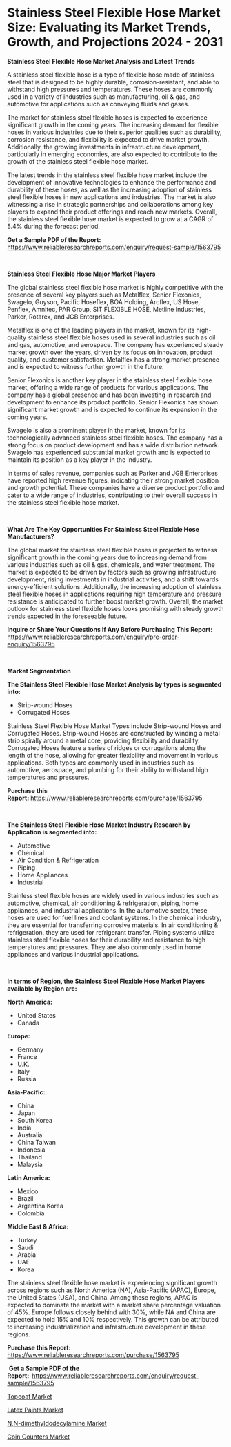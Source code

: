 <p><h1>Stainless Steel Flexible Hose Market Size: Evaluating its Market Trends, Growth, and Projections 2024 - 2031</h1></p><p><strong>Stainless Steel Flexible Hose Market Analysis and Latest Trends</strong></p>
<p><p>A stainless steel flexible hose is a type of flexible hose made of stainless steel that is designed to be highly durable, corrosion-resistant, and able to withstand high pressures and temperatures. These hoses are commonly used in a variety of industries such as manufacturing, oil & gas, and automotive for applications such as conveying fluids and gases.</p><p>The market for stainless steel flexible hoses is expected to experience significant growth in the coming years. The increasing demand for flexible hoses in various industries due to their superior qualities such as durability, corrosion resistance, and flexibility is expected to drive market growth. Additionally, the growing investments in infrastructure development, particularly in emerging economies, are also expected to contribute to the growth of the stainless steel flexible hose market.</p><p>The latest trends in the stainless steel flexible hose market include the development of innovative technologies to enhance the performance and durability of these hoses, as well as the increasing adoption of stainless steel flexible hoses in new applications and industries. The market is also witnessing a rise in strategic partnerships and collaborations among key players to expand their product offerings and reach new markets. Overall, the stainless steel flexible hose market is expected to grow at a CAGR of 5.4% during the forecast period.</p></p>
<p><strong>Get a Sample PDF of the Report:&nbsp;</strong> <a href="https://www.reliableresearchreports.com/enquiry/request-sample/1563795">https://www.reliableresearchreports.com/enquiry/request-sample/1563795</a></p>
<p>&nbsp;</p>
<p><strong>Stainless Steel Flexible Hose Major Market Players</strong></p>
<p><p>The global stainless steel flexible hose market is highly competitive with the presence of several key players such as Metalflex, Senior Flexonics, Swagelo, Guyson, Pacific Hoseflex, BOA Holding, Arcflex, US Hose, Penflex, Amnitec, PAR Group, SIT FLEXIBLE HOSE, Metline Industries, Parker, Rotarex, and JGB Enterprises.</p><p>Metalflex is one of the leading players in the market, known for its high-quality stainless steel flexible hoses used in several industries such as oil and gas, automotive, and aerospace. The company has experienced steady market growth over the years, driven by its focus on innovation, product quality, and customer satisfaction. Metalflex has a strong market presence and is expected to witness further growth in the future.</p><p>Senior Flexonics is another key player in the stainless steel flexible hose market, offering a wide range of products for various applications. The company has a global presence and has been investing in research and development to enhance its product portfolio. Senior Flexonics has shown significant market growth and is expected to continue its expansion in the coming years.</p><p>Swagelo is also a prominent player in the market, known for its technologically advanced stainless steel flexible hoses. The company has a strong focus on product development and has a wide distribution network. Swagelo has experienced substantial market growth and is expected to maintain its position as a key player in the industry.</p><p>In terms of sales revenue, companies such as Parker and JGB Enterprises have reported high revenue figures, indicating their strong market position and growth potential. These companies have a diverse product portfolio and cater to a wide range of industries, contributing to their overall success in the stainless steel flexible hose market.</p></p>
<p>&nbsp;</p>
<p><strong>What Are The Key Opportunities For Stainless Steel Flexible Hose Manufacturers?</strong></p>
<p><p>The global market for stainless steel flexible hoses is projected to witness significant growth in the coming years due to increasing demand from various industries such as oil & gas, chemicals, and water treatment. The market is expected to be driven by factors such as growing infrastructure development, rising investments in industrial activities, and a shift towards energy-efficient solutions. Additionally, the increasing adoption of stainless steel flexible hoses in applications requiring high temperature and pressure resistance is anticipated to further boost market growth. Overall, the market outlook for stainless steel flexible hoses looks promising with steady growth trends expected in the foreseeable future.</p></p>
<p><strong>Inquire or Share Your Questions If Any Before Purchasing This Report:</strong> <a href="https://www.reliableresearchreports.com/enquiry/pre-order-enquiry/1563795">https://www.reliableresearchreports.com/enquiry/pre-order-enquiry/1563795</a></p>
<p>&nbsp;</p>
<p><strong>Market Segmentation</strong></p>
<p><strong>The Stainless Steel Flexible Hose Market Analysis by types is segmented into:</strong></p>
<p><ul><li>Strip-wound Hoses</li><li>Corrugated Hoses</li></ul></p>
<p><p>Stainless Steel Flexible Hose Market Types include Strip-wound Hoses and Corrugated Hoses. Strip-wound Hoses are constructed by winding a metal strip spirally around a metal core, providing flexibility and durability. Corrugated Hoses feature a series of ridges or corrugations along the length of the hose, allowing for greater flexibility and movement in various applications. Both types are commonly used in industries such as automotive, aerospace, and plumbing for their ability to withstand high temperatures and pressures.</p></p>
<p><strong>Purchase this Report:&nbsp;</strong><a href="https://www.reliableresearchreports.com/purchase/1563795">https://www.reliableresearchreports.com/purchase/1563795</a></p>
<p>&nbsp;</p>
<p><strong>The Stainless Steel Flexible Hose Market Industry Research by Application is segmented into:</strong></p>
<p><ul><li>Automotive</li><li>Chemical</li><li>Air Condition & Refrigeration</li><li>Piping</li><li>Home Appliances</li><li>Industrial</li></ul></p>
<p><p>Stainless steel flexible hoses are widely used in various industries such as automotive, chemical, air conditioning & refrigeration, piping, home appliances, and industrial applications. In the automotive sector, these hoses are used for fuel lines and coolant systems. In the chemical industry, they are essential for transferring corrosive materials. In air conditioning & refrigeration, they are used for refrigerant transfer. Piping systems utilize stainless steel flexible hoses for their durability and resistance to high temperatures and pressures. They are also commonly used in home appliances and various industrial applications.</p></p>
<p>&nbsp;</p>
<p><strong>In terms of Region, the Stainless Steel Flexible Hose Market Players available by Region are:</strong></p>
<p>
    <p> <strong> North America: </strong>
        <ul>
            <li>United States</li>
            <li>Canada</li>
        </ul>
        </p> 
    <p> <strong> Europe: </strong>
        <ul>
            <li>Germany</li>
            <li>France</li>
            <li>U.K.</li>
            <li>Italy</li>
            <li>Russia</li>
        </ul>
        </p> 
    <p> <strong> Asia-Pacific: </strong>
        <ul>
            <li>China</li>
            <li>Japan</li>
            <li>South Korea</li>
            <li>India</li>
            <li>Australia</li>
            <li>China Taiwan</li>
            <li>Indonesia</li>
            <li>Thailand</li>
            <li>Malaysia</li>
        </ul>
        </p> 
    <p> <strong> Latin America: </strong>
        <ul>
            <li>Mexico</li>
            <li>Brazil</li>
            <li>Argentina Korea</li>
            <li>Colombia</li>
        </ul>
        </p> 
    <p> <strong> Middle East & Africa: </strong>
        <ul>
            <li>Turkey</li>
            <li>Saudi</li>
            <li>Arabia</li>
            <li>UAE</li>
            <li>Korea</li>
        </ul>
    </p>
    </p>
<p><p>The stainless steel flexible hose market is experiencing significant growth across regions such as North America (NA), Asia-Pacific (APAC), Europe, the United States (USA), and China. Among these regions, APAC is expected to dominate the market with a market share percentage valuation of 45%. Europe follows closely behind with 30%, while NA and China are expected to hold 15% and 10% respectively. This growth can be attributed to increasing industrialization and infrastructure development in these regions.</p></p>
<p><strong>Purchase this Report: </strong><a href="https://www.reliableresearchreports.com/purchase/1563795">https://www.reliableresearchreports.com/purchase/1563795</a></p>
<p>&nbsp;<strong>Get a Sample PDF of the Report:&nbsp;&nbsp;</strong><a href="https://www.reliableresearchreports.com/enquiry/request-sample/1563795">https://www.reliableresearchreports.com/enquiry/request-sample/1563795</a></p>
<p><strong></strong></p>
<p><p><a href="https://github.com/mbisetmhermsr/Market-Research-Report-List-1/blob/main/topcoat-market.md">Topcoat Market</a></p><p><a href="https://github.com/zjyglelu/Market-Research-Report-List-1/blob/main/latex-paints-market.md">Latex Paints Market</a></p><p><a href="https://issuu.com/reportprime-2/docs/nn-dimethyldodecylamine-market-size-2030.pptx">N,N-dimethyldodecylamine Market</a></p><p><a href="https://issuu.com/reportprime-2/docs/coin-counters-market-size-2030.pptx">Coin Counters Market</a></p></p>